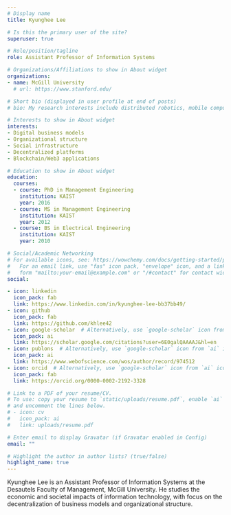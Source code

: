 ```yaml
---
# Display name
title: Kyunghee Lee

# Is this the primary user of the site?
superuser: true

# Role/position/tagline
role: Assistant Professor of Information Systems

# Organizations/Affiliations to show in About widget
organizations:
- name: McGill University
  # url: https://www.stanford.edu/

# Short bio (displayed in user profile at end of posts)
# bio: My research interests include distributed robotics, mobile computing and programmable matter.

# Interests to show in About widget
interests:
- Digital business models
- Organizational structure
- Social infrastructure
- Decentralized platforms
- Blockchain/Web3 applications

# Education to show in About widget
education:
  courses:
  - course: PhD in Management Engineering
    institution: KAIST
    year: 2016
  - course: MS in Management Engineering
    institution: KAIST
    year: 2012
  - course: BS in Electrical Engineering
    institution: KAIST
    year: 2010

# Social/Academic Networking
# For available icons, see: https://wowchemy.com/docs/getting-started/page-builder/#icons
#   For an email link, use "fas" icon pack, "envelope" icon, and a link in the
#   form "mailto:your-email@example.com" or "/#contact" for contact widget.
social:

- icon: linkedin
  icon_pack: fab
  link: https://www.linkedin.com/in/kyunghee-lee-bb37bb49/
- icon: github
  icon_pack: fab
  link: https://github.com/khlee42
- icon: google-scholar  # Alternatively, use `google-scholar` icon from `ai` icon pack
  icon_pack: ai
  link: https://scholar.google.com/citations?user=6E0galQAAAAJ&hl=en
- icon: publons  # Alternatively, use `google-scholar` icon from `ai` icon pack
  icon_pack: ai
  link: https://www.webofscience.com/wos/author/record/974512
- icon: orcid  # Alternatively, use `google-scholar` icon from `ai` icon pack
  icon_pack: fab
  link: https://orcid.org/0000-0002-2192-3328

# Link to a PDF of your resume/CV.
# To use: copy your resume to `static/uploads/resume.pdf`, enable `ai` icons in `params.toml`, 
# and uncomment the lines below.
# - icon: cv
#   icon_pack: ai
#   link: uploads/resume.pdf

# Enter email to display Gravatar (if Gravatar enabled in Config)
email: ""

# Highlight the author in author lists? (true/false)
highlight_name: true
---
```

  
Kyunghee Lee is an Assistant Professor of Information Systems at the Desautels Faculty of Management, McGill University. He studies the economic and societal impacts of information technology, with focus on the decentralization of business models and organizational structure.
